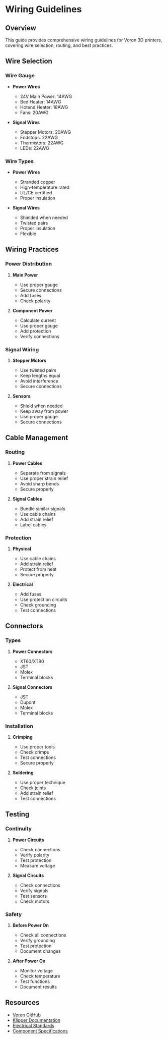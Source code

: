 # Wiring Guidelines

## Overview

This guide provides comprehensive wiring guidelines for Voron 3D printers, covering wire selection, routing, and best practices.

## Wire Selection

### Wire Gauge
- **Power Wires**
  - 24V Main Power: 14AWG
  - Bed Heater: 14AWG
  - Hotend Heater: 18AWG
  - Fans: 20AWG

- **Signal Wires**
  - Stepper Motors: 20AWG
  - Endstops: 22AWG
  - Thermistors: 22AWG
  - LEDs: 22AWG

### Wire Types
- **Power Wires**
  - Stranded copper
  - High-temperature rated
  - UL/CE certified
  - Proper insulation

- **Signal Wires**
  - Shielded when needed
  - Twisted pairs
  - Proper insulation
  - Flexible

## Wiring Practices

### Power Distribution
1. **Main Power**
   - Use proper gauge
   - Secure connections
   - Add fuses
   - Check polarity

2. **Component Power**
   - Calculate current
   - Use proper gauge
   - Add protection
   - Verify connections

### Signal Wiring
1. **Stepper Motors**
   - Use twisted pairs
   - Keep lengths equal
   - Avoid interference
   - Secure connections

2. **Sensors**
   - Shield when needed
   - Keep away from power
   - Use proper gauge
   - Secure connections

## Cable Management

### Routing
1. **Power Cables**
   - Separate from signals
   - Use proper strain relief
   - Avoid sharp bends
   - Secure properly

2. **Signal Cables**
   - Bundle similar signals
   - Use cable chains
   - Add strain relief
   - Label cables

### Protection
1. **Physical**
   - Use cable chains
   - Add strain relief
   - Protect from heat
   - Secure properly

2. **Electrical**
   - Add fuses
   - Use protection circuits
   - Check grounding
   - Test connections

## Connectors

### Types
1. **Power Connectors**
   - XT60/XT90
   - JST
   - Molex
   - Terminal blocks

2. **Signal Connectors**
   - JST
   - Dupont
   - Molex
   - Terminal blocks

### Installation
1. **Crimping**
   - Use proper tools
   - Check crimps
   - Test connections
   - Secure properly

2. **Soldering**
   - Use proper technique
   - Check joints
   - Add strain relief
   - Test connections

## Testing

### Continuity
1. **Power Circuits**
   - Check connections
   - Verify polarity
   - Test protection
   - Measure voltage

2. **Signal Circuits**
   - Check connections
   - Verify signals
   - Test sensors
   - Check motors

### Safety
1. **Before Power On**
   - Check all connections
   - Verify grounding
   - Test protection
   - Document changes

2. **After Power On**
   - Monitor voltage
   - Check temperature
   - Test functions
   - Document results

## Resources

- [Voron GitHub](https://github.com/VoronDesign)
- [Klipper Documentation](https://www.klipper3d.org/)
- [Electrical Standards](../standards.md)
- [Component Specifications](../specifications.md) 
